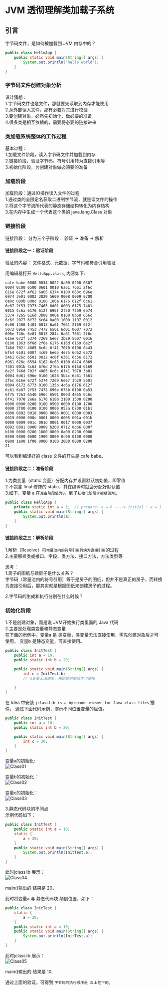 # JVM 透彻理解类加载子系统  

## 引言 
字节码文件，是如何被加载到 JVM 内存中的？   

```java
public class HelloApp {
    public static void main(String[] args) {
        System.out.println("hello world");
    }
}
```

### 字节码文件创建对象分析      
设计猜想：  
1.字节码文件也是文件，那就要先读取到内存才能使用        
2.从外部读入文件，那有必要对其进行校验  
3.要创建对象，必然先初始化，做必要的准备        
4.很多类是相互依赖的，需要将必要的链接进来          

### 类加载系统整体的工作过程    
基本过程：  
1.加载文件阶段，读入字节码文件并加载到内存  
2.链接阶段，验证字节码，符号引用转为直接引用等      
3.初始化阶段，为创建对象做必须要的准备      


### 加载阶段    
加载阶段：通过IO操作读入文件的过程  
1.通过类的全限定名获取二进制字节流，就是读文件的操作            
2.将这个字节流所代表的静态存储结构转化为内存结构        
3.在内存中生成一个代表这个类的 java.lang.Class 对象     

### 链接阶段    
链接阶段： 分为三个子阶段： 验证 -> 准备 -> 解析        

#### 链接阶段之一：验证阶段     
验证的内容： 文件格式、元数据、字节码和符合引用验证     

用编辑器打开 `HelloApp.class`, 内容如下:    
```bash     
cafe babe 0000 0034 0022 0a00 0200 0307
0004 0c00 0500 0601 0010 6a61 7661 2f6c
616e 672f 4f62 6a65 6374 0100 063c 696e
6974 3e01 0003 2829 5609 0008 0009 0700
0a0c 000b 000c 0100 106a 6176 612f 6c61
6e67 2f53 7973 7465 6d01 0003 6f75 7401
0015 4c6a 6176 612f 696f 2f50 7269 6e74
5374 7265 616d 3b08 000e 0100 0b68 656c
6c6f 2077 6f72 6c64 0a00 1000 1107 0012
0c00 1300 1401 0013 6a61 7661 2f69 6f2f
5072 696e 7453 7472 6561 6d01 0007 7072
696e 746c 6e01 0015 284c 6a61 7661 2f6c
616e 672f 5374 7269 6e67 3b29 5607 0016
0100 1963 6f6d 2f6a 6176 616d 6169 6e2f
746d 702f 4865 6c6c 6f41 7070 0100 0443
6f64 6501 000f 4c69 6e65 4e75 6d62 6572
5461 626c 6501 0012 4c6f 6361 6c56 6172
6961 626c 6554 6162 6c65 0100 0474 6869
7301 001b 4c63 6f6d 2f6a 6176 616d 6169
6e2f 746d 702f 4865 6c6c 6f41 7070 3b01
0004 6d61 696e 0100 1628 5b4c 6a61 7661
2f6c 616e 672f 5374 7269 6e67 3b29 5601
0004 6172 6773 0100 135b 4c6a 6176 612f
6c61 6e67 2f53 7472 696e 673b 0100 0a53
6f75 7263 6546 696c 6501 000d 4865 6c6c
6f41 7070 2e6a 6176 6100 2100 1500 0200
0000 0000 0200 0100 0500 0600 0100 1700
0000 2f00 0100 0100 0000 052a b700 01b1
0000 0002 0018 0000 0006 0001 0000 0003
0019 0000 000c 0001 0000 0005 001a 001b
0000 0009 001c 001d 0001 0017 0000 0037
0002 0001 0000 0009 b200 0712 0db6 000f
b100 0000 0200 1800 0000 0a00 0200 0000
0500 0800 0600 1900 0000 0c00 0100 0000
0900 1e00 1f00 0000 0100 2000 0000 0200
21
```   

可以看到编译好的 class 文件的开头是 cafe babe。 


#### 链接阶段之二：准备阶段     
1.为类变量（static 变量）分配内存并设置默认初始值，即零值       
2.不包含 final 修饰的 static，其在编译时就会分配好默认值        
3.如下，变量 a 在`准备阶段值为0`，到了`初始化阶段才被赋值为1`                  
```java
public class HelloApp {
    private static int a = 1;  // prepare: a = 0 ----> initial : a = 1 
    public static void main(String[] args) {
        System.out.println(a);  
    }
}
``` 

#### 链接阶段之三：解析阶段   
1.解析（Resolve）将`常量池内的符号引用转换为直接引用`的过程       
2.主要解析类或接口、字段、类方法、接口方法、方法类型等      

思考：  
1.房子的图纸与建房子是什么关系？    
字节码（常量池内的符号引用）等于是房子的图纸，但并不是真正的房子，而转换为直接引用后，那其实就是根据图纸来创建房子的过程。          

2.字节码的生成和执行分别在什么时候？        


### 初始化阶段  
1.不是创建对象，而是说 JVM开始执行类里面的 Java 代码        
2.主要是处理类变量和静态变量        
在下面的示例中，变量a 是 类变量，类变量无法直接使用，需先创建对象后才可使用， 变量b 是静态变量，可直接使用。        
```java
public class InitTest {
    public int a = 10;
    public static int b = 20;

    public static void main(String[] args) {
        int c = InitTest.b;
        // a变量无法使用，先创建对象后才可使用       
        
    }
}
```

在 Idea 中安装 `jclasslib is a bytecode viewer for Java class files` 插件， 通过下面代码示例，演示不同位置变量的赋值。      
```java 
public class InitTest {
    public int a = 10;
    public static int b = 20;

    public static void main(String[] args) {
        int c = 30;
    }
}
```

变量a的初始化:              
![Class01](images/Class01.png)      

变量b的初始化：          
![Class02](images/Class02.png) 
 
变量c的初始化：         
![Class03](images/Class03.png)  

3.静态代码块的不同点        
示例代码如下：      
```java
public class InitTest {
    public static int a = 10;
    static {
        a = 20;
    }
    public static void main(String[] args) {
        System.out.println(InitTest.a);
    }
}
``` 

此时jclasslib 展示：    
![Class04](images/Class04.png)          

main()输出的 结果是 20， 

此时将变量a 与 静态代码块 颠倒位置，如下：  
```java
public class InitTest {
    static {
        a = 20;
    }
    public static int a = 10;
    public static void main(String[] args) {
        System.out.println(InitTest.a);
    }
}
```

此时jclasslib 展示：    
![Class05](images/Class05.png)     

main()输出的 结果是 10. 

通过上面的验证，可得到 `字节码的执行顺序是 自上往下的`。      



